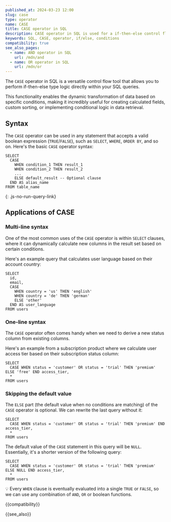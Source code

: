 ```yaml
---
published_at: 2024-03-23 12:00
slug: case
type: operator
name: CASE
title: CASE operator in SQL
description: CASE operator in SQL is used for a if-then-else control flow.
keywords: SQL, CASE, operator, if/else, conditions
compatibility: true
see_also_pages:
  - name: AND operator in SQL
    url: /mdn/and
  - name: OR operator in SQL
    url: /mdn/or
---
```


The `CASE` operator in SQL is a versatile control flow tool that allows you to perform if-then-else type logic directly within your SQL queries.

This functionality enables the dynamic transformation of data based on specific conditions, making it incredibly useful for creating calculated fields, custom sorting, or implementing conditional logic in data retrieval.

## Syntax

The `CASE` operator can be used in any statement that accepts a valid boolean expression (`TRUE`/`FALSE`), such as `SELECT`, `WHERE`, `ORDER BY`, and so on. Here's the basic `CASE` operator syntax:

~~~pgsql
SELECT
  CASE
    WHEN condition_1 THEN result_1
    WHEN condition_2 THEN result_2
    ...
    ELSE default_result -- Optional clause
  END AS alias_name
FROM table_name
~~~
{: .js-no-run-query-link}

## Applications of CASE

### Multi-line syntax

One of the most common uses of the `CASE` operator is within `SELECT` clauses, where it can dynamically calculate new columns in the result set based on certain conditions.

Here's an example query that calculates user language based on their account country:

~~~pgsql
SELECT
  id,
  email,
  CASE
    WHEN country = 'us' THEN 'english'
    WHEN country = 'de' THEN 'german'
    ELSE 'other'
  END AS user_language
FROM users
~~~

### One-line syntax

The `CASE` operator often comes handy when we need to derive a new status column from existing columns.

Here's an example from a subscription product where we calculate user access tier based on their subscription status column:

~~~pgsql
SELECT
  CASE WHEN status = 'customer' OR status = 'trial' THEN 'premium' ELSE 'free' END access_tier,
  *
FROM users
~~~

### Skipping the default value

The `ELSE` part (the default value when no conditions are matching) of the `CASE` operator is optional. We can rewrite the last query without it:

~~~pgsql
SELECT
  CASE WHEN status = 'customer' OR status = 'trial' THEN 'premium' END access_tier,
  *
FROM users
~~~

The default value of the `CASE` statement in this query will be `NULL`. Essentially, it's a shorter version of the following query:

~~~pgsql
SELECT
  CASE WHEN status = 'customer' OR status = 'trial' THEN 'premium' ELSE NULL END access_tier,
  *
FROM users
~~~

:bulb: Every `WHEN` clause is eventually evaluated into a single `TRUE` or `FALSE`, so we can use any combination of `AND`, `OR` or boolean functions.

{{compatibility}}

{{see_also}}
